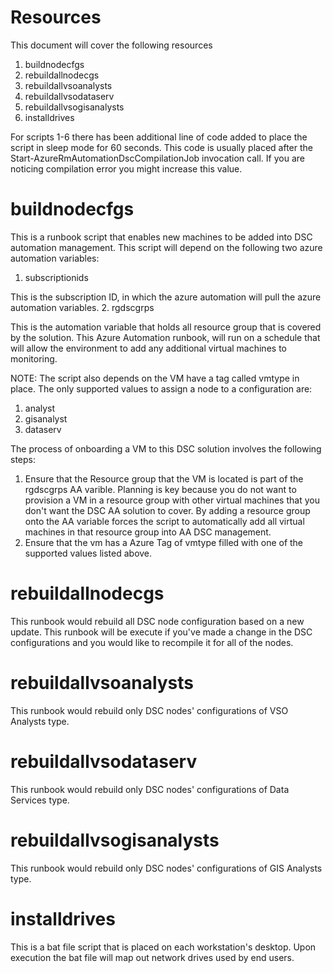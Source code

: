 # Resources
This document will cover the following resources

1. buildnodecfgs
3. rebuildallnodecgs
4. rebuildallvsoanalysts
5. rebuildallvsodataserv
6. rebuildallvsogisanalysts
7. installdrives

For scripts 1-6 there has been additional line of code added to place the script in sleep mode for 60 seconds. This code is usually placed after
the Start-AzureRmAutomationDscCompilationJob invocation call. If you are noticing compilation error you might increase this value. 

buildnodecfgs
=============
This is a runbook script that enables new machines to be added into DSC automation management. This script will depend on the following two azure automation variables:

1. subscriptionids

  This is the subscription ID, in which the azure automation will pull the azure automation variables. 
2. rgdscgrps

This is the automation variable that holds all resource group that is covered by the solution. 
This Azure Automation runbook, will run on a schedule that will allow the environment to add any additional virtual machines to monitoring.

NOTE: The script also depends on the VM have a tag called vmtype in place. The only supported values to assign a node to a configuration are:

1. analyst
2. gisanalyst
3. dataserv

The process of onboarding a VM to this DSC solution involves the following steps:

1. Ensure that the Resource group that the VM is located is part of the rgdscgrps AA varible. Planning is key because you do not want to provision a VM in a resource group with other virtual machines that you don't want the DSC AA solution to cover. By adding a resource group onto the AA variable forces the script to automatically add all virtual machines in that resource group into AA DSC management. 
2. Ensure that the vm has a Azure Tag of vmtype filled with one of the supported values listed above. 

rebuildallnodecgs
=================
This runbook would rebuild all DSC node configuration based on a new update. This runbook will be execute if you've made a change in the DSC configurations and you would like to recompile it for all of the nodes. 

rebuildallvsoanalysts
=====================
This runbook would rebuild only DSC nodes' configurations of VSO Analysts type.  

rebuildallvsodataserv
=====================
This runbook would rebuild only DSC nodes' configurations of Data Services type.  

rebuildallvsogisanalysts
========================
This runbook would rebuild only DSC nodes' configurations of GIS Analysts type.

installdrives
=============
This is a bat file script that is placed on each workstation's desktop. Upon execution the bat file will map out network drives used by end users. 
